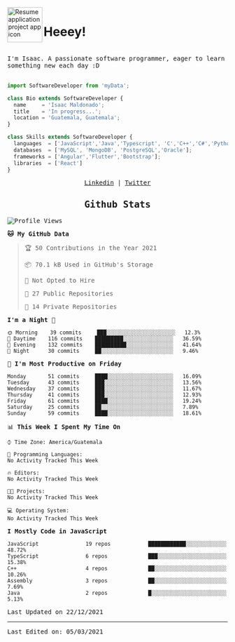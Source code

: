 <img align="left" width="80" height="80" src="https://raw.githubusercontent.com/sidbelbase/sidbelbase/master/wave.gif" alt="Resume application project app icon">

# Heeey!
 
</br>
 
<samp>
I'm Isaac. A passionate software programmer, eager to learn something new each day :D
</samp>
</br></br>



```js
import SoftwareDeveloper from 'myData';

class Bio extends SoftwareDeveloper {
  name     = 'Isaac Maldonado';
  title    = 'In progress...';
  location = 'Guatemala, Guatemala';
}

class Skills extends SoftwareDeveloper {
  languages  = ['JavaScript','Java','Typescript', 'C','C++','C#','Python','Assembly','Dart','Go'];
  databases  = ['MySQL', 'MongoDB', 'PostgreSQL','Oracle'];
  frameworks = ['Angular','Flutter','Bootstrap'];
  libraries  = ['React']
}
```

</p>
<samp>
<p align="center">
<a href="www.linkedin.com/in/isaac-maldonado-4745b2194">Linkedin</a> | <a href="https://twitter.com/Anaklusmos99">Twitter</a>
</p>

<h2 align="center"><samp>Github Stats</samp></h2>

<!--START_SECTION:waka-->
![Profile Views](http://img.shields.io/badge/Profile%20Views-0-blue)

**🐱 My GitHub Data** 

> 🏆 50 Contributions in the Year 2021
 > 
> 📦 70.1 kB Used in GitHub's Storage 
 > 
> 🚫 Not Opted to Hire
 > 
> 📜 27 Public Repositories 
 > 
> 🔑 14 Private Repositories  
 > 
**I'm a Night 🦉** 

```text
🌞 Morning    39 commits     ███░░░░░░░░░░░░░░░░░░░░░░   12.3% 
🌆 Daytime    116 commits    █████████░░░░░░░░░░░░░░░░   36.59% 
🌃 Evening    132 commits    ██████████░░░░░░░░░░░░░░░   41.64% 
🌙 Night      30 commits     ██░░░░░░░░░░░░░░░░░░░░░░░   9.46%

```
📅 **I'm Most Productive on Friday** 

```text
Monday       51 commits     ████░░░░░░░░░░░░░░░░░░░░░   16.09% 
Tuesday      43 commits     ███░░░░░░░░░░░░░░░░░░░░░░   13.56% 
Wednesday    37 commits     ███░░░░░░░░░░░░░░░░░░░░░░   11.67% 
Thursday     41 commits     ███░░░░░░░░░░░░░░░░░░░░░░   12.93% 
Friday       61 commits     ████░░░░░░░░░░░░░░░░░░░░░   19.24% 
Saturday     25 commits     ██░░░░░░░░░░░░░░░░░░░░░░░   7.89% 
Sunday       59 commits     ████░░░░░░░░░░░░░░░░░░░░░   18.61%

```


📊 **This Week I Spent My Time On** 

```text
⌚︎ Time Zone: America/Guatemala

💬 Programming Languages: 
No Activity Tracked This Week

🔥 Editors: 
No Activity Tracked This Week

🐱‍💻 Projects: 
No Activity Tracked This Week

💻 Operating System: 
No Activity Tracked This Week

```

**I Mostly Code in JavaScript** 

```text
JavaScript               19 repos            ████████████░░░░░░░░░░░░░   48.72% 
TypeScript               6 repos             ███░░░░░░░░░░░░░░░░░░░░░░   15.38% 
C++                      4 repos             ██░░░░░░░░░░░░░░░░░░░░░░░   10.26% 
Assembly                 3 repos             ██░░░░░░░░░░░░░░░░░░░░░░░   7.69% 
Java                     2 repos             █░░░░░░░░░░░░░░░░░░░░░░░░   5.13%

```



 Last Updated on 22/12/2021
<!--END_SECTION:waka-->

------

Last Edited on: 05/03/2021

